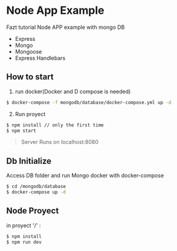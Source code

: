 # Node App Example
Fazt tutorial Node APP example with mongo DB
+ Express
+ Mongo
+ Mongoose
+ Express Handlebars

## How to start
1. run docker(Docker and D compose is needed)
``` bash
$ docker-compose -f mongodb/database/docker-compose.yml up -d
```
2. Run proyect
``` bash
$ npm install // only the first time
$ npm start 
```
> Server Runs on localhost:8080




## Db Initialize
Access DB folder and run Mongo docker with docker-compose
``` bash
$ cd /mongodb/database
$ docker-compose up -d
```

## Node Proyect
in proyect '/' :
```bash
$ npm install
$ npm run dev
```



